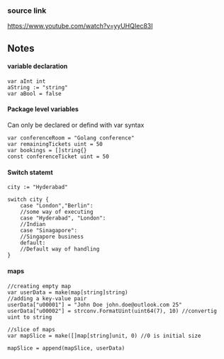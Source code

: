 ### source link 
https://www.youtube.com/watch?v=yyUHQIec83I

## Notes

#### variable declaration

```
var aInt int
aString := "string"
var aBool = false
```

#### Package level variables

Can only be declared or defind with var syntax

```
var conferenceRoom = "Golang conference"
var remainingTickets uint = 50
var bookings = []string{}
const conferenceTicket uint = 50
```
#### Switch statemt
```
city := "Hyderabad"

switch city {
    case "London","Berlin":
    //some way of executing
    case "Hyderabad", "London":
    //Indian
    case "Sinagapore":
    //Singapore business
    default:
    //Default way of handling
}
```

#### maps

```
//creating empty map
var userData = make(map[string]string)
//adding a key-value pair
userData["u00001"] = "John Doe john.doe@outlook.com 25"
userData["u00002"] = strconv.FormatUint(uint64(7), 10) //convertig uint to string

//slice of maps
var mapSlice = make([]map[string]unit, 0) //0 is initial size

mapSlice = append(mapSlice, userData)

```
